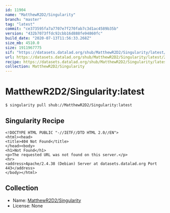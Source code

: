 ```yaml
---
id: 11904
name: "MatthewR2D2/Singularity"
branch: "master"
tag: "latest"
commit: "ce373595fa7a7707e7f270fab7c3d1ac4589b35b"
version: "432b7073ffdc92cbb16d888fe94860fc"
build_date: "2020-07-13T11:56:33.268Z"
size_mb: 4510.0
size: 1911967775
sif: "https://datasets.datalad.org/shub/MatthewR2D2/Singularity/latest/2020-07-13-ce373595-432b7073/432b7073ffdc92cbb16d888fe94860fc.sif"
url: https://datasets.datalad.org/shub/MatthewR2D2/Singularity/latest/2020-07-13-ce373595-432b7073/
recipe: https://datasets.datalad.org/shub/MatthewR2D2/Singularity/latest/2020-07-13-ce373595-432b7073/Singularity
collection: MatthewR2D2/Singularity
---
```


# MatthewR2D2/Singularity:latest

```bash
$ singularity pull shub://MatthewR2D2/Singularity:latest
```

## Singularity Recipe

```singularity
<!DOCTYPE HTML PUBLIC "-//IETF//DTD HTML 2.0//EN">
<html><head>
<title>404 Not Found</title>
</head><body>
<h1>Not Found</h1>
<p>The requested URL was not found on this server.</p>
<hr>
<address>Apache/2.4.38 (Debian) Server at datasets.datalad.org Port 443</address>
</body></html>
```

## Collection

 - Name: [MatthewR2D2/Singularity](https://github.com/MatthewR2D2/Singularity)
 - License: None

